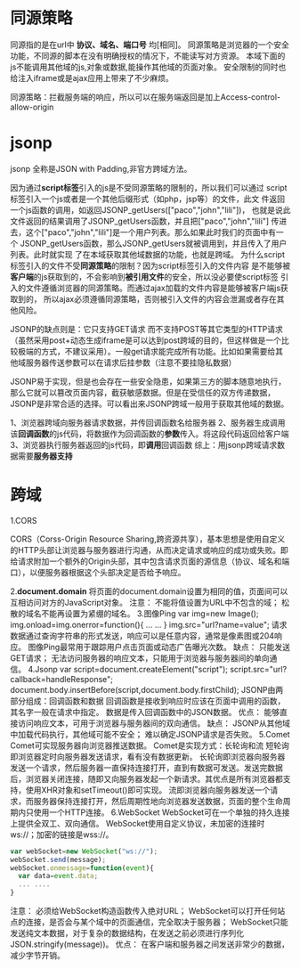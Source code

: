 
# 同源策略

同源指的是在url中 **协议、域名、端口号** 均[相同]。
同源策略是浏览器的一个安全功能，不同源的脚本在没有明确授权的情况下，不能读写对方资源。
本域下面的js不能调用其他域的js,对象或数据,能操作其他域的页面对象。
安全限制的同时也给注入iframe或是ajax应用上带来了不少麻烦。

同源策略：拦截服务端的响应，所以可以在服务端返回是加上Access-control-allow-origin

# jsonp

jsonp 全称是JSON with Padding,非官方跨域方法。

因为通过**script标签**引入的js是不受同源策略的限制的，所以我们可以通过
script标签引入一个js或者是一个其他后缀形式（如php，jsp等）的文件，此文
件返回一个js函数的调用，如返回JSONP_getUsers(["paco","john","lili"])，
也就是说此文件返回的结果调用了JSONP_getUsers函数，并且把["paco","john","lili"]
传进去，这个["paco","john","lili"]是一个用户列表。那么如果此时我们的页面中有一个
JSONP_getUsers函数，那么JSONP_getUsers就被调用到，并且传入了用户列表。此时就实现
了在本域获取其他域数据的功能，也就是跨域。
为什么script标签引入的文件不受**同源策略**的限制？因为script标签引入的文件内容
是不能够被**客户端**的js获取到的，不会影响到**被引用文件**的安全，所以没必要使script标签
引入的文件遵循浏览器的同源策略。而通过ajax加载的文件内容是能够被客户端js获取到的，
所以ajax必须遵循同源策略，否则被引入文件的内容会泄漏或者存在其他风险。

JSONP的缺点则是：它只支持GET请求 而不支持POST等其它类型的HTTP请求（虽然采用post+动态生成iframe是可以达到post跨域的目的，但这样做是一个比较极端的方式，不建议采用）。一般get请求能完成所有功能。比如如果需要给其他域服务器传送参数可以在请求后挂参数（注意不要挂隐私数据）

JSONP易于实现，但是也会存在一些安全隐患，如果第三方的脚本随意地执行，那么它就可以篡改页面内容，截获敏感数据。但是在受信任的双方传递数据，JSONP是非常合适的选择。可以看出来JSONP跨域一般用于获取其他域的数据。

1、浏览器跨域向服务器请求数据，并传回调函数名给服务器
2、服务器生成调用该**回调函数**的js代码，将数据作为回调函数的**参数**传入。将这段代码返回给客户端
3、浏览器执行服务器返回的js代码，即**调用**回调函数
综上：用jsonp跨域请求数据需要**服务器支持**

# 跨域

1.CORS

CORS（Corss-Origin Resource Sharing,跨资源共享），基本思想是使用自定义的HTTP头部让浏览器与服务器进行沟通，从而决定请求或响应的成功或失败。即给请求附加一个额外的Origin头部，其中包含请求页面的源信息（协议、域名和端口），以便服务器根据这个头部决定是否给予响应。

2.**document.domain**
将页面的document.domain设置为相同的值，页面间可以互相访问对方的JavaScript对象。
注意：
不能将值设置为URL中不包含的域；
松散的域名不能再设置为紧绷的域名。
3.图像Ping
var img=new Image();
img.onload=img.onerror=function(){
... ...
}
img.src="url?name=value";
请求数据通过查询字符串的形式发送，响应可以是任意内容，通常是像素图或204响应。
图像Ping最常用于跟踪用户点击页面或动态广告曝光次数。
缺点：
只能发送GET请求；
无法访问服务器的响应文本，只能用于浏览器与服务器间的单向通信。
4.Jsonp
var script=document.createElement("script");
script.src="url?callback=handleResponse";
document.body.insertBefore(script,document.body.firstChild);
JSONP由两部分组成：回调函数和数据
回调函数是接收到响应时应该在页面中调用的函数，其名字一般在请求中指定。
数据是传入回调函数中的JSON数据。
优点：
能够直接访问响应文本，可用于浏览器与服务器间的双向通信。
缺点：
JSONP从其他域中加载代码执行，其他域可能不安全；
难以确定JSONP请求是否失败。
5.Comet
Comet可实现服务器向浏览器推送数据。
Comet是实现方式：长轮询和流
短轮询即浏览器定时向服务器发送请求，看有没有数据更新。
长轮询即浏览器向服务器发送一个请求，然后服务器一直保持连接打开，直到有数据可发送。发送完数据后，浏览器关闭连接，随即又向服务器发起一个新请求。其优点是所有浏览器都支持，使用XHR对象和setTimeout()即可实现。
流即浏览器向服务器发送一个请求，而服务器保持连接打开，然后周期性地向浏览器发送数据，页面的整个生命周期内只使用一个HTTP连接。
6.WebSocket
WebSocket可在一个单独的持久连接上提供全双工、双向通信。
WebSocket使用自定义协议，未加密的连接时ws://；加密的链接是wss://。

```js
var webSocket=new WebSocket("ws://");
webSocket.send(message);
webSocket.onmessage=function(event){
  var data=event.data;
  ... ....
}
```

注意：
必须给WebSocket构造函数传入绝对URL；
WebSocket可以打开任何站点的连接，是否会与某个域中的页面通信，完全取决于服务器；
WebSocket只能发送纯文本数据，对于复杂的数据结构，在发送之前必须进行序列化JSON.stringify(message))。
优点：
在客户端和服务器之间发送非常少的数据，减少字节开销。
